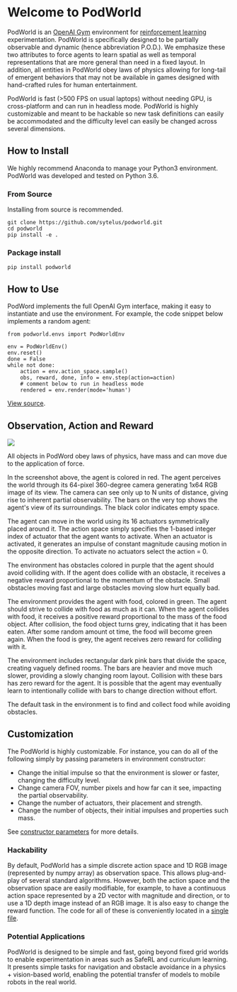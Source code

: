 # Welcome to PodWorld

PodWorld is an [OpenAI Gym](https://gym.openai.com/) environment for [reinforcement learning](http://incompleteideas.net/book/the-book-2nd.html) experimentation. PodWorld is specifically designed to be partially observable and dynamic (hence abbreviation P.O.D.). We emphasize these two attributes to force agents to learn spatial as well as temporal representations that are more general than need in a fixed layout. In addition, all entities in PodWorld obey laws of physics allowing for long-tail of emergent behaviors that may not be available in games designed with hand-crafted rules for human entertainment.

PodWorld is fast (>500 FPS on usual laptops) without needing GPU, is cross-platform and can run in headless mode. PodWorld is highly customizable and meant to be hackable so new task definitions can easily be accommodated and the difficulty level can easily be changed across several dimensions.

## How to Install

We highly recommend Anaconda to manage your Python3 environment. PodWorld was developed and tested on Python 3.6.

### From Source

Installing from source is recommended.
```
git clone https://github.com/sytelus/podworld.git
cd podworld
pip install -e .
```

### Package install

```
pip install podworld
```

## How to Use

PodWord implements the full OpenAI Gym interface, making it easy to instantiate and use the environment. For example, the code snippet below implements a random agent:

```
from podworld.envs import PodWorldEnv

env = PodWorldEnv()
env.reset()
done = False
while not done:
    action = env.action_space.sample()
    obs, reward, done, info = env.step(action=action)
    # comment below to run in headless mode
    rendered = env.render(mode='human')
```
[View source](tests/test_random_agent.py).

## Observation, Action and Reward

<img src="podworld.gif">

All objects in PodWord obey laws of physics, have mass and can move due to the application of force.

In the screenshot above, the agent is colored in red. The agent perceives the world through its 64-pixel 360-degree camera generating 1x64 RGB image of its view. The camera can see only up to N units of distance, giving rise to inherent partial observability. The bars on the very top shows the agent's view of its surroundings. The black color indicates empty space.

The agent can move in the world using its 16 actuators symmetrically placed around it. The action space simply specifies the 1-based integer index of actuator that the agent wants to activate. When an actuator is activated, it generates an impulse of constant magnitude causing motion in the opposite direction. To activate no actuators select the action = 0.

The environment has obstacles colored in purple that the agent should avoid colliding with. If the agent does collide with an obstacle, it receives a negative reward proportional to the momentum of the obstacle. Small obstacles moving fast and large obstacles moving slow hurt equally bad.

The environment provides the agent with food, colored in green. The agent should strive to collide with food as much as it can. When the agent collides with food, it receives a positive reward proportional to the mass of the food object. After collision, the food object turns grey, indicating that it has been eaten. After some random amount ot time, the food will become green again. When the food is grey, the agent receives zero reward for colliding with it.

The environment includes rectangular dark pink bars that divide the space, creating vaguely defined rooms. The bars are heavier and move much slower, providing a slowly changing room layout. Collision with these bars has zero reward for the agent. It is possible that the agent may eventually learn to intentionally collide with bars to change direction without effort.

The default task in the environment is to find and collect food while avoiding obstacles.

## Customization

The PodWorld is highly customizable. For instance, you can do all of the following simply by passing parameters in environment constructor:

* Change the initial impulse so that the environment is slower or faster, changing the difficulty level.
* Change camera FOV, number pixels and how far can it see, impacting the partial observability.
* Change the number of actuators, their placement and strength.
* Change the number of objects, their initial impulses and properties such mass.

See [constructor parameters](podworld/envs/podworld_env.py) for more details.

### Hackability

By default, PodWorld has a simple discrete action space and 1D RGB image (represented by numpy array) as observation space. This allows plug-and-play of several standard algorithms. However, both the action space and the observation space are easily modifiable, for example, to have a continuous action space represented by a 2D vector with magnitude and direction, or to use a 1D depth image instead of an RGB image. It is also easy to change the reward function. The code for all of these is conveniently located in a [single file](podworld/envs/podworld_env.py).

### Potential Applications

PodWorld is designed to be simple and fast, going beyond fixed grid worlds to enable experimentation in areas such as SafeRL and curriculum learning. It presents simple tasks for navigation and obstacle avoidance in a physics + vision-based world, enabling the potential transfer of models to mobile robots in the real world.
